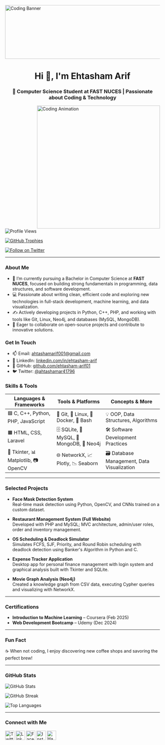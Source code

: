 <img src="https://images.unsplash.com/photo-1461749280684-dccba630e2f6?q=80&w=1000&auto=format&fit=crop&ixlib=rb-4.0.3&ixid=M3wxMjA3fDB8MHxzZWFyY2h8Mnx8Y29kaW5nfGVufDB8fDB8fHww" alt="Coding Banner" width="1100" height="175">

<h1 align="center">Hi 👋, I'm Ehtasham Arif</h1>
<h3 align="center">🚀 Computer Science Student at FAST NUCES | Passionate about Coding & Technology</h3>

<img align="right" alt="Coding Animation" width="400" src="https://media.tenor.com/rePDfDWO3XoAAAAd/hacking.gif">

<p align="left"> <img src="https://komarev.com/ghpvc/?username=ehtasham-arif01&label=Profile%20views&color=0e75b6&style=flat" alt="Profile Views" /> </p>

<p align="left">
  <a href="https://github.com/ryo-ma/github-profile-trophy"><img src="https://github-profile-trophy.vercel.app/?username=ehtasham-arif01" alt="GitHub Trophies" /></a>
</p>

<p align="left">
  <a href="https://twitter.com/ahtashamar41796" target="_blank">
    <img src="https://img.shields.io/twitter/follow/ahtashamar41796?logo=twitter&style=for-the-badge" alt="Follow on Twitter" />
  </a>
</p>

---

### About Me

- 🌱 I’m currently pursuing a Bachelor in Computer Science at **FAST NUCES**, focused on building strong fundamentals in programming, data structures, and software development.  
- 💻 Passionate about writing clean, efficient code and exploring new technologies in full-stack development, machine learning, and data visualization.  
- ✍️ Actively developing projects in Python, C++, PHP, and working with tools like Git, Linux, Neo4j, and databases (MySQL, MongoDB).  
- 🚀 Eager to collaborate on open-source projects and contribute to innovative solutions.

### Get In Touch

- 📫 Email: [ahtashamarif001@gmail.com](mailto:ahtashamarif001@gmail.com)  
- 🔗 LinkedIn: [linkedin.com/in/ehtasham-arif](https://linkedin.com/in/ehtasham-arif)  
- 🐙 GitHub: [github.com/ehtasham-arif01](https://github.com/ehtasham-arif01)  
- 🐦 Twitter: [@ahtashamar41796](https://twitter.com/ahtashamar41796)

### Skills & Tools

| Languages & Frameworks       | Tools & Platforms                  | Concepts & More                  |
|-----------------------------|----------------------------------|---------------------------------|
| 🟦 C, C++, Python, PHP, JavaScript | 🐙 Git, 🐧 Linux, 🐳 Docker, 🐝 Bash  | 💡 OOP, Data Structures, Algorithms |
| 🟧 HTML, CSS, Laravel        | 🗄️ SQLite, 🐬 MySQL, 🍃 MongoDB, 🌳 Neo4j | 🛠️ Software Development Practices  |
| 🐍 Tkinter, 📊 Matplotlib, 📷 OpenCV | 🌐 NetworkX, 📈 Plotly, 📉 Seaborn  | 🗃️ Database Management, Data Visualization |

---

### Selected Projects

- **Face Mask Detection System**  
  Real-time mask detection using Python, OpenCV, and CNNs trained on a custom dataset.

- **Restaurant Management System (Full Website)**  
  Developed with PHP and MySQL; MVC architecture, admin/user roles, order and inventory management.

- **OS Scheduling & Deadlock Simulator**  
  Simulates FCFS, SJF, Priority, and Round Robin scheduling with deadlock detection using Banker's Algorithm in Python and C.

- **Expense Tracker Application**  
  Desktop app for personal finance management with login system and graphical analysis built with Tkinter and SQLite.

- **Movie Graph Analysis (Neo4j)**  
  Created a knowledge graph from CSV data, executing Cypher queries and visualizing with NetworkX.

---

### Certifications

- **Introduction to Machine Learning** – Coursera (Feb 2025)  
- **Web Development Bootcamp** – Udemy (Dec 2024)

---

### Fun Fact

☕ When not coding, I enjoy discovering new coffee shops and savoring the perfect brew!

---

### GitHub Stats

<p align="left"><img src="https://github-readme-stats.vercel.app/api?username=ehtasham-arif01&show_icons=true&locale=en&theme=dark" alt="GitHub Stats" /></p>

<p align="left"><img src="https://github-readme-streak-stats.herokuapp.com/?user=ehtasham-arif01&theme=dark" alt="GitHub Streak" /></p>

<p align="left"><img src="https://github-readme-stats.vercel.app/api/top-langs/?username=ehtasham-arif01&layout=compact&theme=dark" alt="Top Languages" /></p>

---

### Connect with Me

<p align="left">
  <a href="https://twitter.com/ahtashamar41796" target="_blank"><img src="https://raw.githubusercontent.com/rahuldkjain/github-profile-readme-generator/master/src/images/icons/Social/twitter.svg" alt="Twitter" width="30" /></a>
  <a href="https://linkedin.com/in/ehtasham-arif" target="_blank"><img src="https://raw.githubusercontent.com/rahuldkjain/github-profile-readme-generator/master/src/images/icons/Social/linked-in-alt.svg" alt="LinkedIn" width="30" /></a>
  <a href="https://facebook.com/ahtasham.arif" target="_blank"><img src="https://raw.githubusercontent.com/rahuldkjain/github-profile-readme-generator/master/src/images/icons/Social/facebook.svg" alt="Facebook" width="30" /></a>
  <a href="https://instagram.com/it_x_ahtasham" target="_blank"><img src="https://raw.githubusercontent.com/rahuldkjain/github-profile-readme-generator/master/src/images/icons/Social/instagram.svg" alt="Instagram" width="30" /></a>
  <a href="https://www.hackerrank.com/ehtasham_arif01" target="_blank"><img src="https://raw.githubusercontent.com/rahuldkjain/github-profile-readme-generator/master/src/images/icons/Social/hackerrank.svg" alt="HackerRank" width="30" /></a>
</p>
